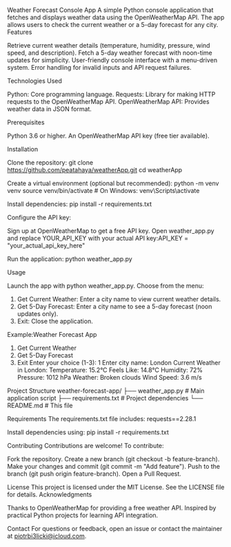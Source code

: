 Weather Forecast Console App
A simple Python console application that fetches and displays weather data using the OpenWeatherMap API. The app allows users to check the current weather or a 5-day forecast for any city.
Features

Retrieve current weather details (temperature, humidity, pressure, wind speed, and description).
Fetch a 5-day weather forecast with noon-time updates for simplicity.
User-friendly console interface with a menu-driven system.
Error handling for invalid inputs and API request failures.

Technologies Used

Python: Core programming language.
Requests: Library for making HTTP requests to the OpenWeatherMap API.
OpenWeatherMap API: Provides weather data in JSON format.

Prerequisites

Python 3.6 or higher.
An OpenWeatherMap API key (free tier available).

Installation

Clone the repository:
git clone https://github.com/peatahaya/weatherApp.git
cd weatherApp


Create a virtual environment (optional but recommended):
python -m venv venv
source venv/bin/activate  # On Windows: venv\Scripts\activate


Install dependencies:
pip install -r requirements.txt


Configure the API key:

Sign up at OpenWeatherMap to get a free API key.
Open weather_app.py and replace YOUR_API_KEY with your actual API key:API_KEY = "your_actual_api_key_here"




Run the application:
python weather_app.py



Usage

Launch the app with python weather_app.py.
Choose from the menu:
1. Get Current Weather: Enter a city name to view current weather details.
2. Get 5-Day Forecast: Enter a city name to see a 5-day forecast (noon updates only).
3. Exit: Close the application.


Example:Weather Forecast App
1. Get Current Weather
2. Get 5-Day Forecast
3. Exit
Enter your choice (1-3): 1
Enter city name: London
Current Weather in London:
Temperature: 15.2°C
Feels Like: 14.8°C
Humidity: 72%
Pressure: 1012 hPa
Weather: Broken clouds
Wind Speed: 3.6 m/s



Project Structure
weather-forecast-app/
├── weather_app.py          # Main application script
├── requirements.txt        # Project dependencies
└── README.md               # This file

Requirements
The requirements.txt file includes:
requests==2.28.1

Install dependencies using:
pip install -r requirements.txt

Contributing
Contributions are welcome! To contribute:

Fork the repository.
Create a new branch (git checkout -b feature-branch).
Make your changes and commit (git commit -m "Add feature").
Push to the branch (git push origin feature-branch).
Open a Pull Request.

License
This project is licensed under the MIT License. See the LICENSE file for details.
Acknowledgments

Thanks to OpenWeatherMap for providing a free weather API.
Inspired by practical Python projects for learning API integration.

Contact
For questions or feedback, open an issue or contact the maintainer at piotrbi3licki@icloud.com.
